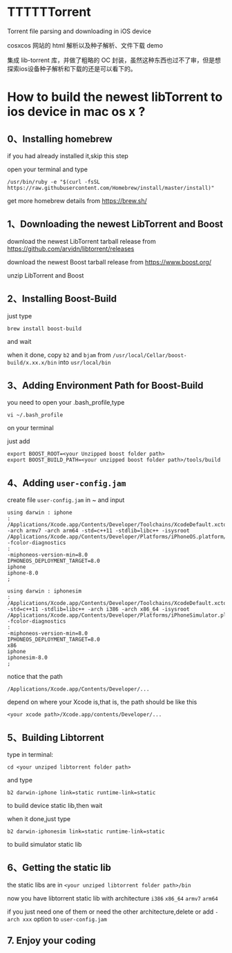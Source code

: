 # TTTTTTorrent
Torrent file parsing and downloading in iOS device

cosxcos 网站的 html 解析以及种子解析、文件下载 demo

集成 lib-torrent 库，并做了粗略的 OC 封装，虽然这种东西也过不了审，但是想探索ios设备种子解析和下载的还是可以看下的。


# How to build the newest libTorrent to ios device in mac os x ?

## 0、Installing homebrew
if you had already installed it,skip this step

open your terminal and type
```
/usr/bin/ruby -e "$(curl -fsSL https://raw.githubusercontent.com/Homebrew/install/master/install)"
```

get more homebrew details from https://brew.sh/

## 1、Downloading the newest LibTorrent and Boost

download the newest LibTorrent tarball release from https://github.com/arvidn/libtorrent/releases

download the newest Boost tarball release from https://www.boost.org/

unzip LibTorrent and Boost

## 2、Installing Boost-Build

just type
```
brew install boost-build
```
and wait

when it done, copy `b2` and `bjam` from `/usr/local/Cellar/boost-build/x.xx.x/bin` into `usr/local/bin`


## 3、Adding Environment Path for Boost-Build
you need to open your .bash_profile,type
```
vi ~/.bash_profile
```
on your terminal

just add
```
export BOOST_ROOT=<your Unzipped boost folder path>
export BOOST_BUILD_PATH=<your unzipped boost folder path>/tools/build
```

## 4、Adding `user-config.jam`
create file `user-config.jam` in ~
and input
```
using darwin : iphone
: /Applications/Xcode.app/Contents/Developer/Toolchains/XcodeDefault.xctoolchain/usr/bin/clang++ -arch armv7 -arch arm64 -std=c++11 -stdlib=libc++ -isysroot /Applications/Xcode.app/Contents/Developer/Platforms/iPhoneOS.platform/Developer/SDKs/iPhoneOS.sdk -fcolor-diagnostics
:
-miphoneos-version-min=8.0
IPHONEOS_DEPLOYMENT_TARGET=8.0
iphone
iphone-8.0
;

using darwin : iphonesim
: /Applications/Xcode.app/Contents/Developer/Toolchains/XcodeDefault.xctoolchain/usr/bin/clang++ -std=c++11 -stdlib=libc++ -arch i386 -arch x86_64 -isysroot /Applications/Xcode.app/Contents/Developer/Platforms/iPhoneSimulator.platform/Developer/SDKs/iPhoneSimulator.sdk -fcolor-diagnostics
:
-miphoneos-version-min=8.0
IPHONEOS_DEPLOYMENT_TARGET=8.0
x86
iphone
iphonesim-8.0
;
```

notice that the path 

`/Applications/Xcode.app/Contents/Developer/...` 

depend on where your Xcode is,that is, the path should be like this

`<your xcode path>/Xcode.app/contents/Developer/...`

## 5、Building Libtorrent
type in terminal:
```
cd <your unziped libtorrent folder path>
```
and type 
```
b2 darwin-iphone link=static runtime-link=static
```
to build device static lib,then wait

when it done,just type
```
b2 darwin-iphonesim link=static runtime-link=static
```
to build simulator static lib

## 6、Getting the static lib
the static libs are in `<your unziped libtorrent folder path>/bin`

now you have libtorrent static lib with architecture `i386` `x86_64` `armv7` `arm64`

if you just need one of them or need the other architecture,delete or add `-arch xxx` option to `user-config.jam`

## 7. Enjoy your coding

